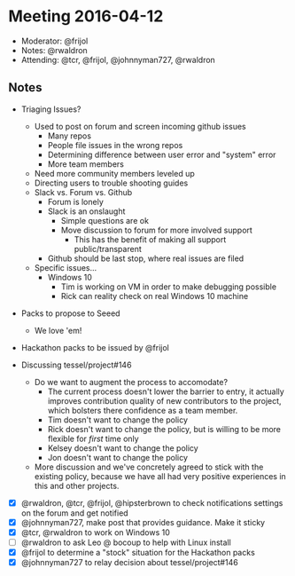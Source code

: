 # Meeting 2016-04-12

- Moderator: @frijol
- Notes: @rwaldron
- Attending: @tcr, @frijol, @johnnyman727, @rwaldron


## Notes

- Triaging Issues?
  - Used to post on forum and screen incoming github issues
    - Many repos
    - People file issues in the wrong repos
    - Determining difference between user error and "system" error
    - More team members 
  - Need more community members leveled up
  - Directing users to trouble shooting guides
  - Slack vs. Forum vs. Github
    - Forum is lonely
    - Slack is an onslaught
      - Simple questions are ok
      - Move discussion to forum for more involved support 
        - This has the benefit of making all support public/transparent
    - Github should be last stop, where real issues are filed
  - Specific issues...
    - Windows 10
      - Tim is working on VM in order to make debugging possible
      - Rick can reality check on real Windows 10 machine

- Packs to propose to Seeed
  - We love 'em!

- Hackathon packs to be issued by @frijol
- Discussing tessel/project#146
  - Do we want to augment the process to accomodate?
    - The current process doesn't lower the barrier to entry, it actually improves contribution quality of new contributors to the project, which bolsters there confidence as a team member. 
    - Tim doesn't want to change the policy
    - Rick doesn't want to change the policy, but is willing to be more flexible for _first_ time only
    - Kelsey doesn't want to change the policy
    - Jon doesn't want to change the policy
  - More discussion and we've concretely agreed to stick with the existing policy, because we have all had very positive experiences in this and other projects. 




- [x] @rwaldron, @tcr, @frijol, @hipsterbrown to check notifications settings on the forum and get notified
- [x] @johnnyman727, make post that provides guidance. Make it sticky
- [x] @tcr, @rwaldron to work on Windows 10
- [ ] @rwaldron to ask Leo @ bocoup to help with Linux install
- [x] @frijol to determine a "stock" situation for the Hackathon packs
- [x] @johnnyman727 to relay decision about tessel/project#146
